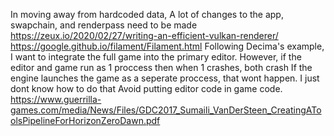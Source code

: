 In moving away from hardcoded data, A lot of changes to the app, swapchain, and renderpass need to be made
<https://zeux.io/2020/02/27/writing-an-efficient-vulkan-renderer/>
<https://google.github.io/filament/Filament.html>
Following Decima's example, I want to integrate the full game into the primary editor.
However, if the editor and game run as 1 proccess then when 1 crashes, both crash
If the engine launches the game as a seperate proccess, that wont happen. I just dont know how to do that
Avoid putting editor code in game code.
<https://www.guerrilla-games.com/media/News/Files/GDC2017_Sumaili_VanDerSteen_CreatingAToolsPipelineForHorizonZeroDawn.pdf>